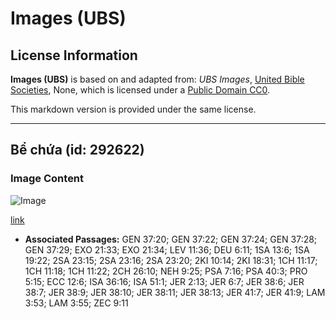 # Images (UBS)

## License Information

**Images (UBS)** is based on and adapted from: _UBS Images_, [United Bible Societies](https://unitedbiblesocieties.org/), None, which is licensed under a [Public Domain CC0](https://creativecommons.org/public-domain/cc0/).

This markdown version is provided under the same license.



--------------------------------

## Bể chứa (id: 292622)

### Image Content

![Image](https://cdn.aquifer.bible/aquifer-content/resources/Media/WEB-0417_cistern.jpg)

[link](https://cdn.aquifer.bible/aquifer-content/resources/Media/WEB-0417_cistern.jpg)

* **Associated Passages:** GEN 37:20; GEN 37:22; GEN 37:24; GEN 37:28; GEN 37:29; EXO 21:33; EXO 21:34; LEV 11:36; DEU 6:11; 1SA 13:6; 1SA 19:22; 2SA 23:15; 2SA 23:16; 2SA 23:20; 2KI 10:14; 2KI 18:31; 1CH 11:17; 1CH 11:18; 1CH 11:22; 2CH 26:10; NEH 9:25; PSA 7:16; PSA 40:3; PRO 5:15; ECC 12:6; ISA 36:16; ISA 51:1; JER 2:13; JER 6:7; JER 38:6; JER 38:7; JER 38:9; JER 38:10; JER 38:11; JER 38:13; JER 41:7; JER 41:9; LAM 3:53; LAM 3:55; ZEC 9:11

